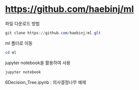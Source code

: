# https://github.com/haebinj/ml

파일 다운로드 방법

```powershell
git clone https://github.com/haebinj/ml.glt
```

ml 폴더로 이동

```powershell
cd ml
```

jupyter notebook을 활용하여 사용

```powershell
jupyter notebook
```

6Decision_Tree.ipynb : 의사결정나무 예제
